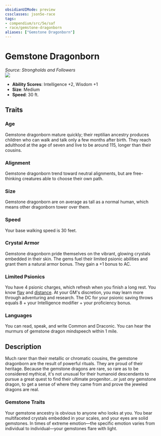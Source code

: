 ```yaml
---
obsidianUIMode: preview
cssclasses: json5e-race
tags:
- compendium/src/5e/saf
- race/gemstone-dragonborn
aliases: ["Gemstone Dragonborn"]
---
```

# Gemstone Dragonborn
*Source: Strongholds and Followers*  
![](https://raw.githubusercontent.com/TheGiddyLimit/homebrew/master/_img/SaF/topaz-dragonborn-wizard.webp#right)  

- **Ability Scores**: Intelligence +2, Wisdom +1
- **Size**: Medium
- **Speed**: 30 ft.

## Traits

### Age

Gemstone dragonborn mature quickly; their reptilian ancestry produces children who can walk and talk only a few months after birth. They reach adulthood at the age of seven and live to be around 115, longer than their cousins.

### Alignment

Gemstone dragonborn trend toward neutral alignments, but are free-thinking creatures able to choose their own path.

### Size

Gemstone dragonborn are on average as tall as a normal human, which means other dragonborn tower over them.

### Speed

Your base walking speed is 30 feet.

### Crystal Armor

Gemstone dragonborn pride themselves on the vibrant, glowing crystals embedded in their skin. The gems fuel their limited psionic abilities and grant them a natural armor bonus. They gain a +1 bonus to AC.

### Limited Psionics

You have 4 psionic charges, which refresh when you finish a long rest. You know [flay](compendium/optional-features/flay-saf.md) and [distance](compendium/optional-features/distance-saf.md). At your GM's discretion, you may learn more through adventuring and research. The DC for your psionic saving throws equals 8 + your Intelligence modifier + your proficiency bonus.

### Languages

You can read, speak, and write Common and Draconic. You can hear the murmurs of gemstone dragon mindspeech within 1 mile.

## Description

Much rarer than their metallic or chromatic cousins, the gemstone dragonborn are the result of powerful rituals. They are proud of their heritage. Because the gemstone dragons are rare, so rare as to be considered mythical, it's not unusual for their humanoid descendants to pursue a great quest to find their ultimate progenitor...or just *any* gemstone dragon, to get a sense of where they came from and prove the jeweled dragons are real.

### Gemstone Traits

Your gemstone ancestry is obvious to anyone who looks at you. You bear multifaceted crystals embedded in your scales, and your eyes are solid gemstones. In times of extreme emotion—the specific emotion varies from individual to individual—your gemstones flare with light.